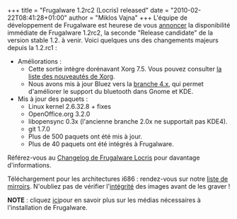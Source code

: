 +++
title = "Frugalware 1.2rc2 (Locris) released"
date = "2010-02-22T08:41:28+01:00"
author = "Miklos Vajna"
+++
L'équipe de développement de Frugalware est heurese de vous [annoncer](/news/161) la disponibilité immédiate de Frugalware 1.2rc2, la seconde "Release candidate" de la version stable 1.2. à venir.
Voici quelques uns des changements majeurs depuis la 1.2.rc1 :  

* Améliorations :
	+ Cette sortie intègre dorénavant Xorg 7.5. Vous pouvez consulter [la liste des nouveautés de Xorg](http://www.x.org/releases/X11R7.5/doc/RELNOTES.html#AEN26).
	+ Nous avons mis à jour Bluez vers la [branche 4.x](http://wiki.bluez.org/wiki/Roadmap#BlueZ4.x), qui permet d'améliorer le support du bluetooth dans Gnome et KDE.
* Mis à jour des paquets :
	+ Linux kernel 2.6.32.8 + fixes
	+ OpenOffice.org 3.2.0
	+ libopensync 0.3x (l'ancienne branche 2.0x ne supportait pas KDE4).
	+ git 1.7.0
	+ Plus de 500 paquets ont été mis à jour.
	+ Plus de 40 paquets ont été intégrés à Frugalware.


 Référez-vous au [Changelog de Frugalware Locris](http://ftp.frugalware.org/pub/frugalware/frugalware-testing/ChangeLog.txt) pour davantage d'informations.  

 Téléchargement pour les architectures i686 : rendez-vous sur notre [liste de mirroirs](http://frugalware.org/download/frugalware-testing-iso). N'oubliez pas de vérifier l'[intégrité](http://frugalware.org/download/frugalware-testing-iso/SHA1SUMS) des images avant de les graver !   

**NOTE** : cliquez [ici](/docs/install#_choosing_installation_flavor)pour en savoir plus sur les médias nécessaires à l'installation de Frugalware.  


